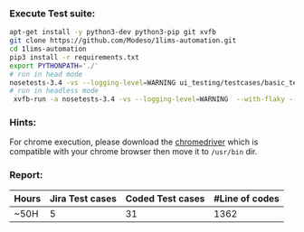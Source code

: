 ### Execute Test suite:
```bash
apt-get install -y python3-dev python3-pip git xvfb
git clone https://github.com/Modeso/1lims-automation.git
cd 1lims-automation
pip3 install -r requirements.txt
export PYTHONPATH='./'
# run in head mode
nosetests-3.4 -vs --logging-level=WARNING ui_testing/testcases/basic_tests --tc-file=config.ini --tc=site.password:admin
# run in headless mode
 xvfb-run -a nosetests-3.4 -vs --logging-level=WARNING  --with-flaky --force-flaky --max-runs=3 --no-flaky-report ui_testing/testcases/basic_tests --tc-file=config.ini --tc=site.password:admin
```

### Hints:
For chrome execution, please download the [chromedriver](http://chromedriver.chromium.org/downloads) which is compatible with your chrome browser then move it to `/usr/bin` dir. 

### Report:
| ____Hours____ | __Jira Test cases__ | __Coded Test cases__ |__#Line of codes__ |
|---------------|---------------------|----------------------|-------------------|
|     ~50H      |          5          |          31          |      1362         |  
